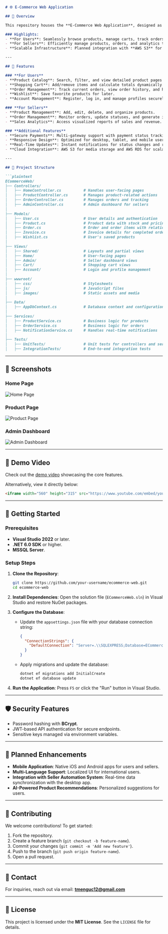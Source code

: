 

```markdown
# 🌐 E-Commerce Web Application

## 📖 Overview

This repository houses the **E-Commerce Web Application**, designed as a complete platform for **users** to browse and purchase products and for **sellers** to manage their inventories and orders. The web application provides an intuitive and dynamic interface powered by **ASP.NET Core** and integrates with the **Seller Automation System**, a WinForms desktop application.

### Highlights:
- **For Users**: Seamlessly browse products, manage carts, track orders, and save favorites.
- **For Sellers**: Efficiently manage products, orders, and analytics through a dedicated dashboard.
- **Scalable Infrastructure**: Planned integration with **AWS S3** for file storage and **AWS RDS** for databases.

---

## 🌟 Features

### **For Users**
- **Product Catalog**: Search, filter, and view detailed product pages with reviews and ratings.
- **Shopping Cart**: Add/remove items and calculate totals dynamically.
- **Order Management**: Track current orders, view order history, and handle returns.
- **Wishlist**: Save favorite products for later.
- **Account Management**: Register, log in, and manage profiles securely.

### **For Sellers**
- **Product Management**: Add, edit, delete, and organize products.
- **Order Management**: Monitor orders, update statuses, and generate invoices.
- **Sales Analytics**: Access visualized reports of sales and revenue.

### **Additional Features**
- **Secure Payments**: Multi-gateway support with payment status tracking.
- **Responsive Design**: Optimized for desktop, tablet, and mobile users.
- **Real-Time Updates**: Instant notifications for status changes and reviews.
- **Cloud Integration**: AWS S3 for media storage and AWS RDS for scalability (planned).

---

## 📂 Project Structure

```plaintext
ECommerceWeb/
├── Controllers/
│   ├── HomeController.cs          # Handles user-facing pages
│   ├── ProductController.cs       # Manages product-related actions
│   ├── OrderController.cs         # Manages orders and tracking
│   ├── AdminController.cs         # Admin dashboard for sellers
│
├── Models/
│   ├── User.cs                    # User details and authentication
│   ├── Product.cs                 # Product data with stock and pricing
│   ├── Order.cs                   # Order and order items with relationships
│   ├── Invoice.cs                 # Invoice details for completed orders
│   ├── Wishlist.cs                # User's saved products
│
├── Views/
│   ├── Shared/                    # Layouts and partial views
│   ├── Home/                      # User-facing pages
│   ├── Admin/                     # Seller dashboard views
│   ├── Cart/                      # Shopping cart views
│   ├── Account/                   # Login and profile management
│
├── wwwroot/
│   ├── css/                       # Stylesheets
│   ├── js/                        # JavaScript files
│   ├── images/                    # Static assets and media
│
├── Data/
│   ├── AppDbContext.cs            # Database context and configurations
│
├── Services/
│   ├── ProductService.cs          # Business logic for products
│   ├── OrderService.cs            # Business logic for orders
│   ├── NotificationService.cs     # Handles real-time notifications
│
├── Tests/
│   ├── UnitTests/                 # Unit tests for controllers and services
│   ├── IntegrationTests/          # End-to-end integration tests
```

---

## 📸 Screenshots

### **Home Page**
![Home Page](images/home-page.png "E-Commerce Home Page")

### **Product Page**
![Product Page](images/product-page.png "Detailed Product View")

### **Admin Dashboard**
![Admin Dashboard](images/admin-dashboard.png "Admin Panel for Sellers")

---

## 🎥 Demo Video

Check out the [demo video](https://www.youtube.com/watch?v=your-video-id) showcasing the core features.

Alternatively, view it directly below:

```html
<iframe width="560" height="315" src="https://www.youtube.com/embed/your-video-id" frameborder="0" allowfullscreen></iframe>
```

---

## 🚀 Getting Started

### Prerequisites
- **Visual Studio 2022** or later.
- **.NET 6.0 SDK** or higher.
- **MSSQL Server**.

### Setup Steps

1. **Clone the Repository**:
   ```bash
   git clone https://github.com/your-username/ecommerce-web.git
   cd ecommerce-web
   ```

2. **Install Dependencies**:
   Open the solution file (`ECommerceWeb.sln`) in Visual Studio and restore NuGet packages.

3. **Configure the Database**:
   - Update the `appsettings.json` file with your database connection string:
     ```json
     {
       "ConnectionStrings": {
         "DefaultConnection": "Server=.\\SQLEXPRESS;Database=ECommerceDB;Trusted_Connection=True;TrustServerCertificate=True;"
       }
     }
     ```
   - Apply migrations and update the database:
     ```bash
     dotnet ef migrations add InitialCreate
     dotnet ef database update
     ```

4. **Run the Application**:
   Press `F5` or click the \"Run\" button in Visual Studio.

---

## 🛡️ Security Features

- Password hashing with **BCrypt**.
- JWT-based API authentication for secure endpoints.
- Sensitive keys managed via environment variables.

---

## 🌟 Planned Enhancements

- **Mobile Application**: Native iOS and Android apps for users and sellers.
- **Multi-Language Support**: Localized UI for international users.
- **Integration with Seller Automation System**: Real-time data synchronization with the desktop app.
- **AI-Powered Product Recommendations**: Personalized suggestions for users.

---

## 🤝 Contributing

We welcome contributions! To get started:
1. Fork the repository.
2. Create a feature branch (`git checkout -b feature-name`).
3. Commit your changes (`git commit -m 'Add new feature'`).
4. Push to the branch (`git push origin feature-name`).
5. Open a pull request.

---

## 📧 Contact

For inquiries, reach out via email: **tmenguc12@gmail.com**

---

## 📜 License

This project is licensed under the **MIT License**. See the `LICENSE` file for details.
```
